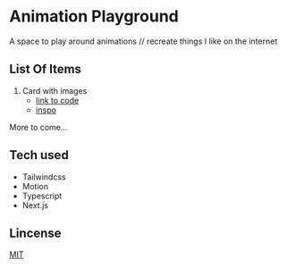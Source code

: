 # Animation Playground
A space to play around animations // recreate things I like on the internet

## List Of Items
1. Card with images
   - [link to code](https://github.com/Dksie09/animation-playground/blob/main/src/components/mountain-hike.tsx)
   - [inspo](https://x.com/markoilico/status/1936816258525356227)
  
More to come...

## Tech used
- Tailwindcss
- Motion
- Typescript
- Next.js


## Lincense
[MIT](https://github.com/Dksie09/animation-playground/blob/main/LICENSE)
